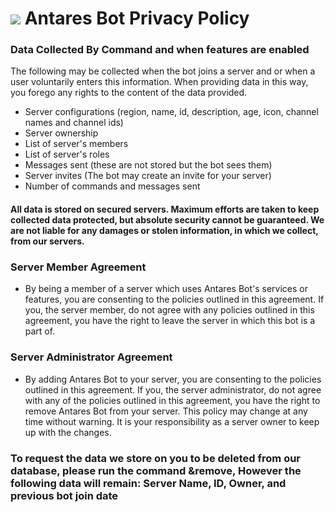 # ![](https://cdn.discordapp.com/icons/649703068799336454/1a7ef8f706cd60d62547d2c7dc08d6f0.png) Antares Bot Privacy Policy
### Data Collected By Command and when features are enabled
The following may be collected when the bot joins a server and or when a user voluntarily enters this information.
When providing data in this way, you forego any rights to the content of the data provided.  
- Server configurations (region, name, id, description, age, icon, channel names and channel ids)  
- Server ownership  
- List of server's members  
- List of server's roles  
- Messages sent (these are not stored but the bot sees them)  
- Server invites (The bot may create an invite for your server)  
- Number of commands and messages sent  
             
#### All data is stored on secured servers. Maximum efforts are taken to keep collected data protected, but absolute security cannot be guaranteed. We are not liable for any damages or stolen information, in which we collect, from our servers.

###  Server Member Agreement
- By being a member of a server which uses Antares Bot's services or features, you are consenting to the policies outlined in this agreement. If you, the server member, do not agree with any policies outlined in this agreement, you have the right to leave the server in which this bot is a part of.

### Server Administrator Agreement
- By adding Antares Bot to your server, you are consenting to the policies outlined in this agreement. If you, the server administrator, do not agree with any of the policies outlined in this agreement, you have the right to remove Antares Bot from your server.
This policy may change at any time without warning. It is your responsibility as a server owner to keep up with the changes.

### To request the data we store on you to be deleted from our database, please run the command &remove, However the following data will remain: Server Name, ID, Owner, and previous bot join date
